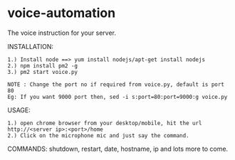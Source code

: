 # voice-automation
The voice instruction for your server.

INSTALLATION:
	
	1.) Install node ==> yum install nodejs/apt-get install nodejs
	2.) npm install pm2 -g
	3.) pm2 start voice.py

	NOTE : Change the port no if required from voice.py, default is port 80
	Eg: If you want 9000 port then, sed -i s:port=80:port=9000:g voice.py

USAGE:

	1.) open chrome browser from your desktop/mobile, hit the url http://<server ip>:<port>/home
	2.) Click on the microphone mic and just say the command.

COMMANDS:
	shutdown, restart, date, hostname, ip and lots more to come.
